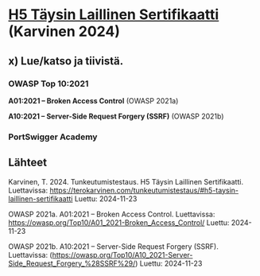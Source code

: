 # [H5 Täysin Laillinen Sertifikaatti](https://terokarvinen.com/tunkeutumistestaus/#h5-taysin-laillinen-sertifikaatti) (Karvinen 2024)

## x) Lue/katso ja tiivistä.

### OWASP Top 10:2021

**A01:2021 – Broken Access Control** (OWASP 2021a)



**A10:2021 – Server-Side Request Forgery (SSRF)** (OWASP 2021b)

### PortSwigger Academy

## Lähteet

Karvinen, T. 2024. Tunkeutumistestaus. H5 Täysin Laillinen Sertifikaatti. Luettavissa: https://terokarvinen.com/tunkeutumistestaus/#h5-taysin-laillinen-sertifikaatti Luettu: 2024-11-23

OWASP 2021a. A01:2021 – Broken Access Control. Luettavissa: https://owasp.org/Top10/A01_2021-Broken_Access_Control/ Luettu: 2024-11-23

OWASP 2021b. A10:2021 – Server-Side Request Forgery (SSRF). Luettavissa: (https://owasp.org/Top10/A10_2021-Server-Side_Request_Forgery_%28SSRF%29/) Luettu: 2024-11-23

